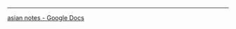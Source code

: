 
----

[asian notes - Google Docs](https://docs.google.com/document/d/1rOZgkZP9JXuwiAb3jYDrurr9G6Q00XnwEuM2nNL1acU/edit)
